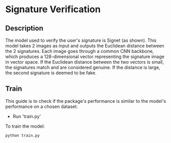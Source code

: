 # Signature Verification


## Description
The model used to verify the user's signature is Signet (as shown). This model takes 2 images as input and outputs the Euclidean distance between the 2 signatures. Each image goes through a common CNN backbone, which produces a 128-dimensional vector representing the signature image in vector space. If the Euclidean distance between the two vectors is small, the signatures match and are considered genuine. If the distance is large, the second signature is deemed to be fake.


## Train

This guide is to check if the package's performance is similar to the model's performance on a chosen dataset.

- Run 'train.py'

To train the model:
```shell
python train.py

```
